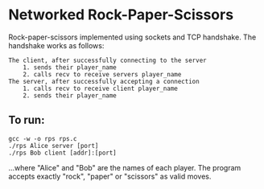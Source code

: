 # Networked Rock-Paper-Scissors

Rock-paper-scissors implemented using sockets and TCP handshake. The handshake works as follows:

	The client, after successfully connecting to the server
		1. sends their player_name
		2. calls recv to receive servers player_name
	The server, after successfully accepting a connection
		1. calls recv to receive client player_name
		2. sends their player_name


## To run:
```
gcc -w -o rps rps.c
./rps Alice server [port]
./rps Bob client [addr]:[port]
```
...where "Alice" and "Bob" are the names of each player. The program accepts exactly "rock", "paper" or "scissors" as valid moves.
